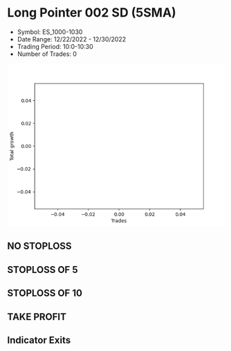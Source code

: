 # Long Pointer 002 SD (5SMA)
- Symbol: ES_1000-1030
- Date Range: 12/22/2022 - 12/30/2022
- Trading Period: 10:0-10:30
- Number of Trades: 0

![Plot](LongPointer002SDES_1000-1030(5SMA).png)
## NO STOPLOSS














## STOPLOSS OF 5














## STOPLOSS OF 10














## TAKE PROFIT











## Indicator Exits


